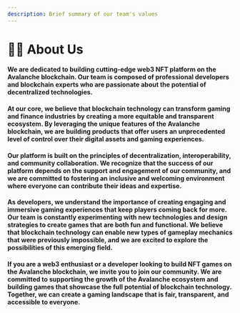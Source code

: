 ```yaml
---
description: Brief summary of our team's values
---
```


# 👨💼 About Us

#### We are dedicated to building cutting-edge web3 NFT platform on the Avalanche blockchain. Our team is composed of professional developers and blockchain experts who are passionate about the potential of decentralized technologies.

#### At our core, we believe that blockchain technology can transform gaming and finance industries by creating a more equitable and transparent ecosystem. By leveraging the unique features of the Avalanche blockchain, we are building products that offer users an unprecedented level of control over their digital assets and gaming experiences.

#### Our platform is built on the principles of decentralization, interoperability, and community collaboration. We recognize that the success of our platform depends on the support and engagement of our community, and we are committed to fostering an inclusive and welcoming environment where everyone can contribute their ideas and expertise.

#### As developers, we understand the importance of creating engaging and immersive gaming experiences that keep players coming back for more. Our team is constantly experimenting with new technologies and design strategies to create games that are both fun and functional. We believe that blockchain technology can enable new types of gameplay mechanics that were previously impossible, and we are excited to explore the possibilities of this emerging field.

#### If you are a web3 enthusiast or a developer looking to build NFT games on the Avalanche blockchain, we invite you to join our community. We are committed to supporting the growth of the Avalanche ecosystem and building games that showcase the full potential of blockchain technology. Together, we can create a gaming landscape that is fair, transparent, and accessible to everyone.
